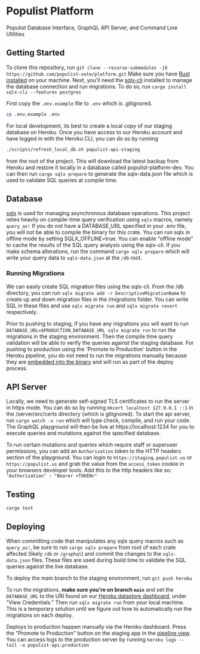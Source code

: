 # Populist Platform

Populist Database Interface, GraphQL API Server, and Command Line Utilities

## Getting Started

To clone this repository, run `git clone --recurse-submodules -j8 https://github.com/populist-vote/platform.git`
Make sure you have [Rust installed] on your machine. Next, you'll need the [sqlx-cli] installed to manage the database connection and run migrations. To do so, run `cargo install sqlx-cli --features postgres`

First copy the `.env.example` file to `.env` which is .gitignored.

```bash
cp .env.example .env
```

For local development, its best to create a local copy of our staging database on Heroku. Once you have access to our Heroku account and have logged in with the Heroku CLI, you can do so by running

```bash
./scripts/refresh_local_db.sh populist-api-staging
```

from the root of the project. This will download the latest backup from Heroku and restore it locally in a database called populist-platform-dev. You can then run `cargo sqlx prepare` to generate the sqlx-data.json file which is used to validate SQL queries at compile time.

## Database

[sqlx] is used for managing asynchronous database operations. This project relies heavily on compile-time query verification using `sqlx` macros, namely `query_as!` If you do not have a DATABASE_URL specified in your .env file, you will not be able to compile the binary for this crate. You can run sqlx in offline mode by setting SQLX_OFFLINE=true. You can enable "offline mode" to cache the results of the SQL query analysis using the sqlx-cli. If you make schema alterations, run the command `cargo sqlx prepare` which will write your query data to `sqlx-data.json` at the `/db` root.

### Running Migrations

We can easily create SQL migration files using the sqlx-cli. From the /db directory, you can run `sqlx migrate add -r DescriptiveMigrationName` to create up and down migration files in the /migrations folder. You can write SQL in these files and use `sqlx migrate run` and `sqlx migrate revert` respectively.

Prior to pushing to staging, if you have any migrations you will want to run `DATABASE_URL=$PRODUCTION_DATABASE_URL sqlx migrate run` to run the migrations in the staging environment. Then the compile time query validation will be able to verify the queries against the staging database. For pushing to production using the 'Promote to Production' button in the Heroku pipeline, you do not need to run the migrations manually because they are [embedded into the binary] and will run as part of the deploy process.

## API Server

Locally, we need to generate self-signed TLS certificates to run the server in https mode. You can do so by running `mkcert localhost 127.0.0.1 ::1` in the /server/src/certs directory (which is gitignored).
To start the api server, run `cargo watch -x run` which will type check, compile, and run your code. The GraphQL playground will then be live at https://localhost:1234 for you to execute queries and mutations against the specified database.

To run certain mutations and queries which require staff or superuser permissions, you can add an `Authorization` token to the HTTP headers section of the playground. You can login to `https://staging.populist.us` or `https://populist.us` and grab the value from the `access_token` cookie in your browsers developer tools. Add this to the http headers like so: `"Authorization" : "Bearer <TOKEN>"`

## Testing

`cargo test`

## Deploying

When committing code that manipulates any sqlx query macros such as `query_as!`,
be sure to run `cargo sqlx prepare` from root of each crate affected (likely `/db` or `/graphql`) and commit the changes to the `sqlx-data.json` files. These files are used during build time to validate the SQL queries against the live database.

To deploy the main branch to the staging environment, run `git push heroku`

To run the migrations, **make sure you're on branch `main`** and set the `DATABASE_URL` to the URI found on our [Heroku datastore dashboard], under "View Credentials." Then run `sqlx migrate run` from your local machine. This is a temporary solution until we figure out how to automatically run the migrations on each deploy.

Deploys to production happen manually via the Heroku dashboard. Press the "Promote to Production" button on the staging app in the [pipeline view]. You can access logs to the production server by running `heroku logs --tail -a populist-api-production`

[rust installed]: https://www.rust-lang.org/tools/install
[sqlx-cli]: https://crates.io/crates/sqlx-cli
[sqlx]: https://crates.io/crates/sqlx
[heroku datastore dashboard]: https://data.heroku.com/datastores/35cb347f-6fb1-488f-8f21-02bbd726f5a8#administration
[pipeline view]: https://dashboard.heroku.com/pipelines/3ce13ae5-d2aa-4522-b513-3b3ba0e6f179
[embedded into the binary]: https://docs.rs/sqlx/latest/sqlx/macro.migrate.html
